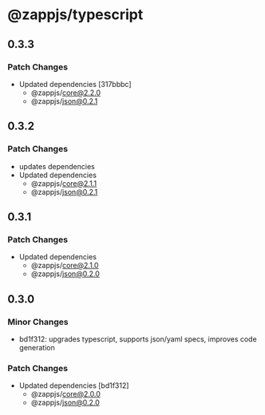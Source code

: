 # @zappjs/typescript

## 0.3.3

### Patch Changes

- Updated dependencies [317bbbc]
  - @zappjs/core@2.2.0
  - @zappjs/json@0.2.1

## 0.3.2

### Patch Changes

- updates dependencies
- Updated dependencies
  - @zappjs/core@2.1.1
  - @zappjs/json@0.2.1

## 0.3.1

### Patch Changes

- Updated dependencies
  - @zappjs/core@2.1.0
  - @zappjs/json@0.2.0

## 0.3.0

### Minor Changes

- bd1f312: upgrades typescript, supports json/yaml specs, improves code generation

### Patch Changes

- Updated dependencies [bd1f312]
  - @zappjs/core@2.0.0
  - @zappjs/json@0.2.0
